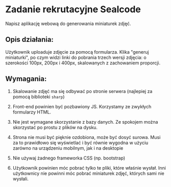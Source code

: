 # Zadanie rekrutacyjne Sealcode

Napisz aplikację webową do generowania miniaturek zdjęć.

## Opis działania:

Użytkownik uploaduje zdjęcie za pomocą formularza. Klika "generuj
miniaturki", po czym widzi linki do pobrania trzech wersji zdjęcia: o
szerokości 100px, 200px i 400px, skalowanych z zachowaniem proporcji.

## Wymagania:

1. Skalowanie zdjęć ma się odbywać po stronie serwera (najlepiej za pomocą biblioteki `sharp`)

2. Front-end powinien być pozbawiony JS. Korzystamy ze zwykłych formularzy HTML.

3. Nie jest wymagane skorzystanie z bazy danych. Ze spokojem można skorzystać po
   prostu z plików na dysku.

4. Strona nie musi być pięknie ozdobiona, może być dosyć surowa. Musi za to
   prawidłowo się wyświetlać i być równie wygodna w użyciu zarówno na
   urządzeniu mobilnym, jak i na desktopie

5. Nie używaj żadnego frameworka CSS (np. bootstrap)

6. Użytkownik powinien móc pobrać tylko te pliki, które właśnie wysłał. Inni
   użytkownicy nie powinni móc pobrać miniaturek zdjęć, których sami nie wysłali.
